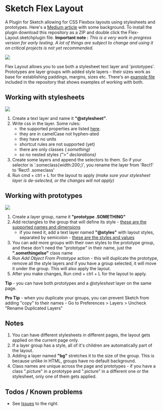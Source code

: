 # Sketch Flex Layout
A Plugin for Sketch allowing for CSS Flexbox layouts using stylesheets and prototypes. Here's a [Medium article](https://medium.com/@hrescak/exploring-dynamic-layout-in-sketch-fdf0e825d1cf) with some background. To install the plugin download this repository as a ZIP and double click the Flex-Layout.sketchplugin file. **Important note :** *This is a very work in progress version for early testing. A lot of things are subject to change and using it on critical projects is not yet recommended.*

![](http://i.imgur.com/Z5A8Hqo.png)

Flex Layout allows you to use both a stylesheet text layer and 'prototypes'. Prototypes are layer groups with added style layers - their sizes work as base for establishing paddings, margins, sizes etc. There's an [example file](https://github.com/hrescak/Sketch-Flex-Layout/raw/master/ExampleFile.sketch) included in the repository that shows examples of working with both.

## Working with stylesheets

![](http://i.imgur.com/2FcoADp.png)

1. Create a text layer and name it **“@stylesheet”**.
2. Write css in the layer. Some rules:
	- the supported properties are listed [here](https://github.com/facebook/css-layout).
	- they are in camelCase not hyphen-ated
	- they have no units
	- shortcut rules are not supported (yet)
	- there are only classes *(.something)*
	- so no nested styles *(“\>” declarations)*
3. Create some layers and append the selectors to them. So if your selector is '.someclass{width:200;}', you rename the layer from 'Rect1' to 'Rect1 .someclass'
4. Run cmd + ctrl + L for the layout to apply _(make sure your stylesheet layer is de-selected, or the changes will not apply)_

## Working with prototypes

![](http://i.imgur.com/Y86vIYJ.png)

1. Create a layer group, name it **"prototype .SOMETHING"**
2. Add rectangles to the group that will define its style - [these are the supported names and dimensions](http://i.imgur.com/IguIeFI.png)
	- if you need it, add a text layer named **"@styles"** with layout styles, separated by semicolon - [these are the styles and values](http://i.imgur.com/oseZ1Dr.png)
3. You can add more groups with their own styles to the prototype group, and these don't need the "prototype" in their name, just the **".somethingelse"** class name
4. Run _Add Object From Prototype_ action - this will duplicate the prototype, remove all the style layers and if you have a group selected, it will move it under the group. This will also apply the layout.
5. After you make changes, Run cmd + ctrl + L for the layout to apply.

**Tip** - you can have both prototypes and a *@stylesheet* layer on the same page.

**Pro Tip** - when you duplicate your groups, you can prevent Sketch from adding "copy" to their names - Go to Preferences > Layers > Uncheck "Rename Duplicated Layers"

## Notes

1. You can have different stylesheets in different pages, the layout gets applied on the current page only.
2. If a layer group has a style, all of it's children are automatically part of the layout.
3. Adding a layer named **"bg"** stretches it to the size of the group. This is because unlike in HTML, groups have no default background.
4. Class names are unique across the page and prototypes - if you have a class ".picture" in a prototype and ".picture" in a different one or the stylesheet, only one of them gets applied.

## Todos / Known problems

- See [Issues](https://github.com/hrescak/Sketch-Flex-Layout/issues) to the right.
